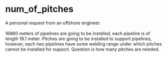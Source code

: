 # num_of_pitches

A personal request from an offshore engineer. <br />
<br />
16860 meters of pipelines are going to be installed, each pipeline is of length 18.1 meter. Pitches are going to be installed to support pipelines, however, each two pipelines have some welding range under which pitches cannot be installed for support. Question is how many pitches are needed.
